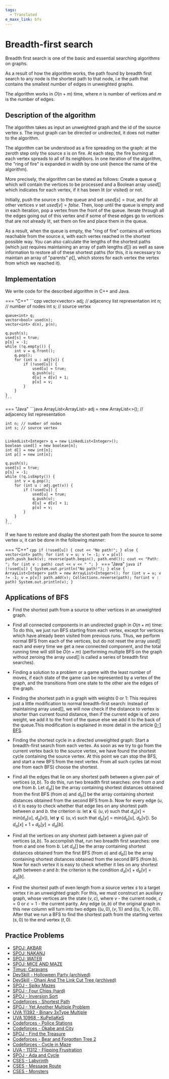 ```yaml
---
tags:
  - Translated
e_maxx_link: bfs
---
```


# Breadth-first search

Breadth first search is one of the basic and essential searching algorithms on graphs.

As a result of how the algorithm works, the path found by breadth first search to any node is the shortest path to that node, i.e the path that contains the smallest number of edges in unweighted graphs.

The algorithm works in $O(n + m)$ time, where $n$ is number of vertices and $m$ is the number of edges.

## Description of the algorithm

The algorithm takes as input an unweighted graph and the id of the source vertex $s$. The input graph can be directed or undirected,
it does not matter to the algorithm.

The algorithm can be understood as a fire spreading on the graph: at the zeroth step only the source $s$ is on fire. At each step, the fire burning at each vertex spreads to all of its neighbors. In one iteration of the algorithm, the "ring of
fire" is expanded in width by one unit (hence the name of the algorithm).

More precisely, the algorithm can be stated as follows: Create a queue $q$ which will contain the vertices to be processed and a
Boolean array $used[]$ which indicates for each vertex, if it has been lit (or visited) or not.

Initially, push the source $s$ to the queue and set $used[s] = true$, and for all other vertices $v$ set $used[v] = false$.
Then, loop until the queue is empty and in each iteration, pop a vertex from the front of the queue. Iterate through all the edges going out
of this vertex and if some of these edges go to vertices that are not already lit, set them on fire and place them in the queue.

As a result, when the queue is empty, the "ring of fire" contains all vertices reachable from the source $s$, with each vertex reached in the shortest possible way.
You can also calculate the lengths of the shortest paths (which just requires maintaining an array of path lengths $d[]$) as well as save information to restore all of these shortest paths (for this, it is necessary to maintain an array of "parents" $p[]$, which stores for each vertex the vertex from which we reached it).

## Implementation

We write code for the described algorithm in C++ and Java.

=== "C++"
    ```cpp
    vector<vector<int>> adj;  // adjacency list representation
    int n; // number of nodes
    int s; // source vertex

    queue<int> q;
    vector<bool> used(n);
    vector<int> d(n), p(n);

    q.push(s);
    used[s] = true;
    p[s] = -1;
    while (!q.empty()) {
        int v = q.front();
        q.pop();
        for (int u : adj[v]) {
            if (!used[u]) {
                used[u] = true;
                q.push(u);
                d[u] = d[v] + 1;
                p[u] = v;
            }
        }
    }
    ```
=== "Java"
    ```java
    ArrayList<ArrayList<Integer>> adj = new ArrayList<>(); // adjacency list representation
        
    int n; // number of nodes
    int s; // source vertex


    LinkedList<Integer> q = new LinkedList<Integer>();
    boolean used[] = new boolean[n];
    int d[] = new int[n];
    int p[] = new int[n];

    q.push(s);
    used[s] = true;
    p[s] = -1;
    while (!q.isEmpty()) {
        int v = q.pop();
        for (int u : adj.get(v)) {
            if (!used[u]) {
                used[u] = true;
                q.push(u);
                d[u] = d[v] + 1;
                p[u] = v;
            }
        }
    }
    ```
    
If we have to restore and display the shortest path from the source to some vertex $u$, it can be done in the following manner:
    
=== "C++"
    ```cpp
    if (!used[u]) {
        cout << "No path!";
    } else {
        vector<int> path;
        for (int v = u; v != -1; v = p[v])
            path.push_back(v);
        reverse(path.begin(), path.end());
        cout << "Path: ";
        for (int v : path)
            cout << v << " ";
    }
    ```
=== "Java"
    ```java
    if (!used[u]) {
        System.out.println("No path!");
    } else {
        ArrayList<Integer> path = new ArrayList<Integer>();
        for (int v = u; v != -1; v = p[v])
            path.add(v);
        Collections.reverse(path);
        for(int v : path)
            System.out.println(v);
    }
    ```
    
## Applications of BFS

* Find the shortest path from a source to other vertices in an unweighted graph.

* Find all connected components in an undirected graph in $O(n + m)$ time:
To do this, we just run BFS starting from each vertex, except for vertices which have already been visited from previous runs.
Thus, we perform normal BFS from each of the vertices, but do not reset the array $used[]$ each and every time we get a new connected component, and the total running time will still be $O(n + m)$ (performing multiple BFS on the graph without zeroing the array $used []$ is called a series of breadth first searches).

* Finding a solution to a problem or a game with the least number of moves, if each state of the game can be represented by a vertex of the graph, and the transitions from one state to the other are the edges of the graph.

* Finding the shortest path in a graph with weights 0 or 1:
This requires just a little modification to normal breadth-first search: Instead of maintaining array $used[]$, we will now check if the distance to vertex is shorter than current found distance, then if the current edge is of zero weight, we add it to the front of the queue else we add it to the back of the queue.This modification is explained in more detail in the article [0-1 BFS](01_bfs.md).

* Finding the shortest cycle in a directed unweighted graph:
Start a breadth-first search from each vertex.
As soon as we try to go from the current vertex back to the source vertex, we have found the shortest cycle containing the source vertex.
At this point we can stop the BFS, and start a new BFS from the next vertex.
From all such cycles (at most one from each BFS) choose the shortest.

* Find all the edges that lie on any shortest path between a given pair of vertices $(a, b)$.
To do this, run two breadth first searches:
one from $a$ and one from $b$.
Let $d_a []$ be the array containing shortest distances obtained from the first BFS (from $a$) and $d_b []$ be the array containing shortest distances obtained from the second BFS from $b$.
Now for every edge $(u, v)$ it is easy to check whether that edge lies on any shortest path between $a$ and $b$.
the criterion is: let $\textbf{x} \in {(u, v)}$ such that $d_a[x]$ = min($d_a[u]$, $d_a[v]$), let $\textbf{y} \in {(u, v)}$ such that $d_b[y]$ = min($d_b[u]$, $d_b[v]$). 
So $d_a [x] + 1 + d_b [y] = d_a [b]$.

* Find all the vertices on any shortest path between a given pair of vertices $(a, b)$.
To accomplish that, run two breadth first searches:
one from $a$ and one from $b$.
Let $d_a []$ be the array containing shortest distances obtained from the first BFS (from $a$) and $d_b []$ be the array containing shortest distances obtained from the second BFS (from $b$).
Now for each vertex it is easy to check whether it lies on any shortest path between $a$ and $b$:
the criterion is the condition $d_a [v] + d_b [v] = d_a [b]$.

* Find the shortest path of even length from a source vertex $s$ to a target vertex $t$ in an unweighted graph:
For this, we must construct an auxiliary graph, whose vertices are the state $(v, c)$, where $v$ - the current node, $c = 0$ or $c = 1$ - the current parity.
Any edge $(a, b)$ of the original graph in this new column will turn into two edges $((u, 0), (v, 1))$ and $((u, 1), (v, 0))$.
After that we run a BFS to find the shortest path from the starting vertex $(s, 0)$ to the end vertex $(t, 0)$.

## Practice Problems

* [SPOJ: AKBAR](http://spoj.com/problems/AKBAR)
* [SPOJ: NAKANJ](http://www.spoj.com/problems/NAKANJ/)
* [SPOJ: WATER](http://www.spoj.com/problems/WATER)
* [SPOJ: MICE AND MAZE](http://www.spoj.com/problems/MICEMAZE/)
* [Timus: Caravans](http://acm.timus.ru/problem.aspx?space=1&num=2034)
* [DevSkill - Holloween Party (archived)](http://web.archive.org/web/20200930162803/http://www.devskill.com/CodingProblems/ViewProblem/60)
* [DevSkill - Ohani And The Link Cut Tree (archived)](http://web.archive.org/web/20170216192002/http://devskill.com:80/CodingProblems/ViewProblem/150)
* [SPOJ - Spiky Mazes](http://www.spoj.com/problems/SPIKES/)
* [SPOJ - Four Chips (hard)](http://www.spoj.com/problems/ADV04F1/)
* [SPOJ - Inversion Sort](http://www.spoj.com/problems/INVESORT/)
* [Codeforces - Shortest Path](http://codeforces.com/contest/59/problem/E)
* [SPOJ - Yet Another Multiple Problem](http://www.spoj.com/problems/MULTII/)
* [UVA 11392 - Binary 3xType Multiple](https://uva.onlinejudge.org/index.php?option=com_onlinejudge&Itemid=8&page=show_problem&problem=2387)
* [UVA 10968 - KuPellaKeS](https://uva.onlinejudge.org/index.php?option=com_onlinejudge&Itemid=8&page=show_problem&problem=1909)
* [Codeforces - Police Stations](http://codeforces.com/contest/796/problem/D)
* [Codeforces - Okabe and City](http://codeforces.com/contest/821/problem/D)
* [SPOJ - Find the Treasure](http://www.spoj.com/problems/DIGOKEYS/)
* [Codeforces - Bear and Forgotten Tree 2](http://codeforces.com/contest/653/problem/E)
* [Codeforces - Cycle in Maze](http://codeforces.com/contest/769/problem/C)
* [UVA - 11312 - Flipping Frustration](https://uva.onlinejudge.org/index.php?option=com_onlinejudge&Itemid=8&page=show_problem&problem=2287)
* [SPOJ - Ada and Cycle](http://www.spoj.com/problems/ADACYCLE/)
* [CSES - Labyrinth](https://cses.fi/problemset/task/1193)
* [CSES - Message Route](https://cses.fi/problemset/result/794325/)
* [CSES - Monsters](https://cses.fi/problemset/task/1194)
